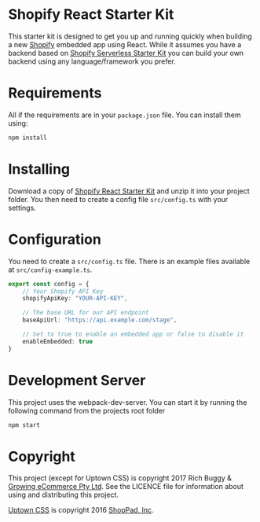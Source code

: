 # Shopify React Starter Kit
This starter kit is designed to get you up and running quickly when building a new [Shopify](https://www.shopify.com/?ref=growingecommerce) embedded app using React. While it assumes you have a backend based on [Shopify Serverless Starter Kit](https://github.com/buggy/shopify-serverless-starter) you can build your own backend using any language/framework you prefer.

# Requirements

All if the requirements are in your `package.json` file. You can install them using:

```sh
npm install
```

# Installing
Download a copy of [Shopify React Starter Kit](https://github.com/buggy/shopify-react-starter/archive/master.zip) and unzip it into your project folder. You then need to create a config file `src/config.ts` with your settings.

# Configuration
You need to create a `src/config.ts` file. There is an example files available at `src/config-example.ts`.

```typescript
export const config = {
    // Your Shopify API Key
    shopifyApiKey: "YOUR-API-KEY",

    // The base URL for our API endpoint
    baseApiUrl: "https://api.example.com/stage",

    // Set to true to enable an embedded app or false to disable it
    enableEmbedded: true
}
```

# Development Server
This project uses the webpack-dev-server. You can start it by running the following command from the projects root folder

```sh
npm start
```

# Copyright
This project (except for Uptown CSS) is copyright 2017 Rich Buggy & [Growing eCommerce Pty Ltd](http://www.growingecommerce.com). See the LICENCE file for information about using and distributing this project.

[Uptown CSS](http://www.uptowncss.com/) is copyright 2016 [ShopPad, Inc](http://www.shoppad.com/).
